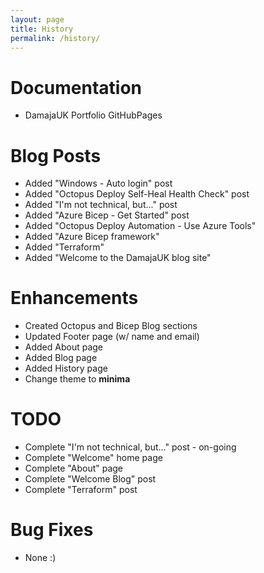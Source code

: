 ```yaml
---
layout: page
title: History
permalink: /history/
---
```


# Documentation
  - DamajaUK Portfolio GitHubPages

# Blog Posts
  - Added "Windows - Auto login" post
  - Added "Octopus Deploy Self-Heal Health Check" post
  - Added "I'm not technical, but..." post
  - Added "Azure Bicep - Get Started" post
  - Added "Octopus Deploy Automation - Use Azure Tools"
  - Added "Azure Bicep framework"
  - Added "Terraform"
  - Added "Welcome to the DamajaUK blog site"

# Enhancements
  - Created Octopus and Bicep Blog sections
  - Updated Footer page (w/ name and email)
  - Added About page
  - Added Blog page
  - Added History page
  - Change theme to **minima**

# TODO
  - Complete "I'm not technical, but..." post - on-going
  - Complete "Welcome" home page
  - Complete "About" page
  - Complete "Welcome Blog" post
  - Complete "Terraform" post

# Bug Fixes
  - None :)


